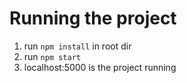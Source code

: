 # Running the project
1. run `npm install` in root dir
2. run `npm start`
3. localhost:5000 is the project running